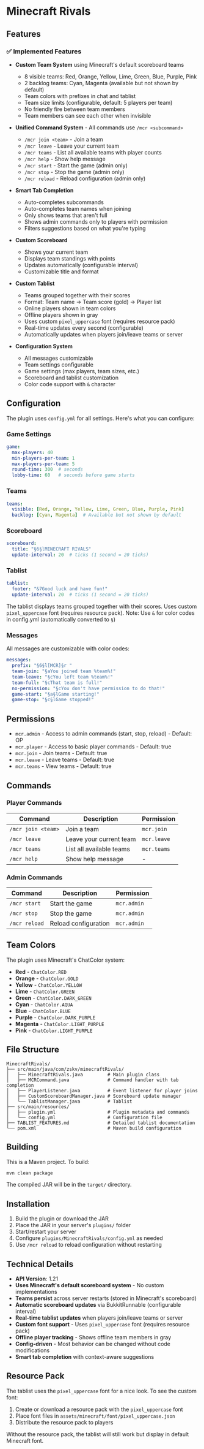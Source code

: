 # Minecraft Rivals
## Features

### ✅ Implemented Features

- **Custom Team System** using Minecraft's default scoreboard teams
  - 8 visible teams: Red, Orange, Yellow, Lime, Green, Blue, Purple, Pink
  - 2 backlog teams: Cyan, Magenta (available but not shown by default)
  - Team colors with prefixes in chat and tablist
  - Team size limits (configurable, default: 5 players per team)
  - No friendly fire between team members
  - Team members can see each other when invisible

- **Unified Command System** - All commands use `/mcr <subcommand>`
  - `/mcr join <team>` - Join a team
  - `/mcr leave` - Leave your current team
  - `/mcr teams` - List all available teams with player counts
  - `/mcr help` - Show help message
  - `/mcr start` - Start the game (admin only)
  - `/mcr stop` - Stop the game (admin only)
  - `/mcr reload` - Reload configuration (admin only)

- **Smart Tab Completion**
  - Auto-completes subcommands
  - Auto-completes team names when joining
  - Only shows teams that aren't full
  - Shows admin commands only to players with permission
  - Filters suggestions based on what you're typing

- **Custom Scoreboard**
  - Shows your current team
  - Displays team standings with points
  - Updates automatically (configurable interval)
  - Customizable title and format

- **Custom Tablist**
  - Teams grouped together with their scores
  - Format: Team name → Team score (gold) → Player list
  - Online players shown in team colors
  - Offline players shown in gray
  - Uses custom `pixel_uppercase` font (requires resource pack)
  - Real-time updates every second (configurable)
  - Automatically updates when players join/leave teams or server

- **Configuration System**
  - All messages customizable
  - Team settings configurable
  - Game settings (max players, team sizes, etc.)
  - Scoreboard and tablist customization
  - Color code support with `&` character

## Configuration

The plugin uses `config.yml` for all settings. Here's what you can configure:

### Game Settings
```yaml
game:
  max-players: 40
  min-players-per-team: 1
  max-players-per-team: 5
  round-time: 300  # seconds
  lobby-time: 60   # seconds before game starts
```

### Teams
```yaml
teams:
  visible: [Red, Orange, Yellow, Lime, Green, Blue, Purple, Pink]
  backlog: [Cyan, Magenta]  # Available but not shown by default
```

### Scoreboard
```yaml
scoreboard:
  title: "§6§lMINECRAFT RIVALS"
  update-interval: 20  # ticks (1 second = 20 ticks)
```

### Tablist
```yaml
tablist:
  footer: "&7Good luck and have fun!"
  update-interval: 20  # ticks (1 second = 20 ticks)
```
The tablist displays teams grouped together with their scores.
Uses custom `pixel_uppercase` font (requires resource pack).
Note: Use `&` for color codes in config.yml (automatically converted to `§`)

### Messages
All messages are customizable with color codes:
```yaml
messages:
  prefix: "§6§l[MCR]§r "
  team-join: "§aYou joined team %team%!"
  team-leave: "§cYou left team %team%!"
  team-full: "§cThat team is full!"
  no-permission: "§cYou don't have permission to do that!"
  game-start: "§a§lGame starting!"
  game-stop: "§c§lGame stopped!"
```

## Permissions

- `mcr.admin` - Access to admin commands (start, stop, reload) - Default: OP
- `mcr.player` - Access to basic player commands - Default: true
- `mcr.join` - Join teams - Default: true
- `mcr.leave` - Leave teams - Default: true
- `mcr.teams` - View teams - Default: true

## Commands

### Player Commands
| Command | Description | Permission |
|---------|-------------|------------|
| `/mcr join <team>` | Join a team | `mcr.join` |
| `/mcr leave` | Leave your current team | `mcr.leave` |
| `/mcr teams` | List all available teams | `mcr.teams` |
| `/mcr help` | Show help message | - |

### Admin Commands
| Command | Description | Permission |
|---------|-------------|------------|
| `/mcr start` | Start the game | `mcr.admin` |
| `/mcr stop` | Stop the game | `mcr.admin` |
| `/mcr reload` | Reload configuration | `mcr.admin` |

## Team Colors

The plugin uses Minecraft's ChatColor system:
- **Red** - `ChatColor.RED`
- **Orange** - `ChatColor.GOLD`
- **Yellow** - `ChatColor.YELLOW`
- **Lime** - `ChatColor.GREEN`
- **Green** - `ChatColor.DARK_GREEN`
- **Cyan** - `ChatColor.AQUA`
- **Blue** - `ChatColor.BLUE`
- **Purple** - `ChatColor.DARK_PURPLE`
- **Magenta** - `ChatColor.LIGHT_PURPLE`
- **Pink** - `ChatColor.LIGHT_PURPLE`

## File Structure

```
MinecraftRivals/
├── src/main/java/com/zskv/minecraftRivals/
│   ├── MinecraftRivals.java         # Main plugin class
│   ├── MCRCommand.java              # Command handler with tab completion
│   ├── PlayerListener.java          # Event listener for player joins
│   ├── CustomScoreboardManager.java # Scoreboard update manager
│   └── TablistManager.java          # Tablist
├── src/main/resources/
│   ├── plugin.yml                   # Plugin metadata and commands
│   └── config.yml                   # Configuration file
├── TABLIST_FEATURES.md              # Detailed tablist documentation
└── pom.xml                          # Maven build configuration
```

## Building

This is a Maven project. To build:

```bash
mvn clean package
```

The compiled JAR will be in the `target/` directory.

## Installation

1. Build the plugin or download the JAR
2. Place the JAR in your server's `plugins/` folder
3. Start/restart your server
4. Configure `plugins/MinecraftRivals/config.yml` as needed
5. Use `/mcr reload` to reload configuration without restarting

## Technical Details

- **API Version**: 1.21
- **Uses Minecraft's default scoreboard system** - No custom implementations
- **Teams persist** across server restarts (stored in Minecraft's scoreboard)
- **Automatic scoreboard updates** via BukkitRunnable (configurable interval)
- **Real-time tablist updates** when players join/leave teams or server
- **Custom font support** - Uses `pixel_uppercase` font (requires resource pack)
- **Offline player tracking** - Shows offline team members in gray
- **Config-driven** - Most behavior can be changed without code modifications
- **Smart tab completion** with context-aware suggestions

## Resource Pack

The tablist uses the `pixel_uppercase` font for a nice look. To see the custom font:
1. Create or download a resource pack with the `pixel_uppercase` font
2. Place font files in `assets/minecraft/font/pixel_uppercase.json`
3. Distribute the resource pack to players

Without the resource pack, the tablist will still work but display in default Minecraft font.
